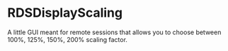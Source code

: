 # RDSDisplayScaling

A little GUI meant for remote sessions that allows you to choose between 100%, 125%, 150%, 200% scaling factor.